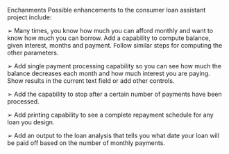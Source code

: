Enchanments
Possible enhancements to the consumer loan assistant project include:

➢ Many times, you know how much you can afford monthly and want to know how much you can borrow. Add a capability to compute balance, given interest, months and payment. Follow similar steps for computing the other parameters.

➢ Add single payment processing capability so you can see how much the balance decreases each month and how much interest you are paying. Show results in the current text field or add other controls.

➢ Add the capability to stop after a certain number of payments have been processed.

➢ Add printing capability to see a complete repayment schedule for any loan you design.

➢ Add an output to the loan analysis that tells you what date your loan will be paid off based on the number of monthly payments.
